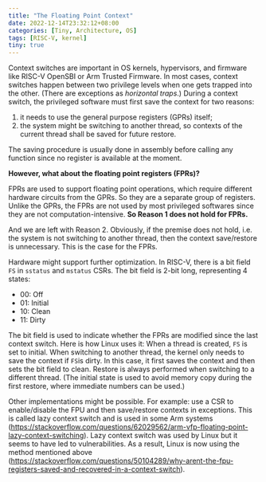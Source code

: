 ```yaml
---
title: "The Floating Point Context"
date: 2022-12-14T23:32:12+08:00
categories: [Tiny, Architecture, OS]
tags: [RISC-V, kernel]
tiny: true
---
```


Context switches are important in OS kernels, hypervisors, and firmware like RISC-V OpenSBI or Arm Trusted Firmware. In most cases, context switches happen between two privilege levels when one gets trapped into the other. (There are exceptions as *horizontal traps*.) During a context switch, the privileged software must first save the context for two reasons:

1. it needs to use the general purpose registers (GPRs) itself;
2. the system might be switching to another thread, so contexts of the current thread shall be saved for future restore.

The saving procedure is usually done in assembly before calling any function since no register is available at the moment.

**However, what about the floating point registers (FPRs)?**

FPRs are used to support floating point operations, which require different hardware circuits from the GPRs. So they are a separate group of registers. Unlike the GPRs, the FPRs are not used by most privileged softwares since they are not computation-intensive. **So Reason 1 does not hold for FPRs.**

And we are left with Reason 2. Obviously, if the premise does not hold, i.e. the system is not switching to another thread, then the context save/restore is unnecessary. This is the case for the FPRs.

Hardware might support further optimization. In RISC-V, there is a bit field `FS` in `sstatus` and `mstatus` CSRs. The bit field is 2-bit long, representing 4 states:

- 00: Off
- 01: Initial
- 10: Clean
- 11: Dirty

The bit field is used to indicate whether the FPRs are modified since the last context switch. Here is how Linux uses it: When a thread is created, `FS` is set to initial. When switching to another thread, the kernel only needs to save the context if `FS`is dirty. In this case, it first saves the context and then sets the bit field to clean. Restore is always performed when switching to a different thread. (The initial state is used to avoid memory copy during the first restore, where immediate numbers can be used.)

Other implementations might be possible. For example: use a CSR to enable/disable the FPU and then save/restore contexts in exceptions. This is called lazy context switch and is used in some Arm systems (https://stackoverflow.com/questions/62029562/arm-vfp-floating-point-lazy-context-switching). Lazy context switch was used by Linux but it seems to have led to vulnerabilities. As a result, Linux is now using the method mentioned above (https://stackoverflow.com/questions/50104289/why-arent-the-fpu-registers-saved-and-recovered-in-a-context-switch).





